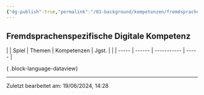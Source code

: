 ```yaml
---
{"dg-publish":true,"permalink":"/01-background/kompetenzen/fremdsprachenspezifische-digitale-kompetenz/","tags":["competence"],"noteIcon":"1"}
---
```


## Fremdsprachenspezifische Digitale Kompetenz

|  | Spiel | Themen | Kompetenzen | Jgst. |
|  | ----- | ------ | ----------- | ----- |

{ .block-language-dataview}


---
Zuletzt bearbeitet am: 19/06/2024, 14:28
